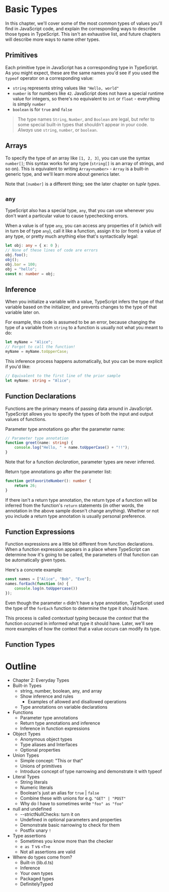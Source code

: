 <!-- Extremely WIP, do not review -->

# Basic Types

In this chapter, we'll cover some of the most common types of values you'll find in JavaScript code, and explain the corresponding ways to describe those types in TypeScript.
This isn't an exhaustive list, and future chapters will describe more ways to name other types.

## Primitives

Each primitive type in JavaScript has a corresponding type in TypeScript. As you might expect, these are the same names you'd see if you used the `typeof` operator on a corresponding value:

 * `string` represents string values like `"Hello, world"`
 * `number` is for numbers like `42`. JavaScript does not have a special runtime value for integers, so there's no equivalent to `int` or `float` - everything is simply `number`
 * `boolean` is for `true` and `false`

> The type names `String`, `Number`, and `Boolean` are legal, but refer to some special built-in types that shouldn't appear in your code. *Always* use `string`, `number`, or `boolean`.

## Arrays

To specify the type of an array like `[1, 2, 3]`, you can use the syntax `number[]`; this syntax works for any type (`string[]` is an array of strings, and so on). This is equivalent to writing `Array<number>` - `Array` is a built-in generic type, and we'll learn more about generics later.

Note that `[number]` is a different thing; see the later chapter on *tuple types*.

## `any`

TypeScript also has a special type, `any`, that you can use whenever you don't want a particular value to cause typechecking errors.

When a value is of type `any`, you can access any properties of it (which will in turn be of type `any`), call it like a function, assign it to (or from) a value of any type, or pretty much anything else that's syntactically legal:
```ts
let obj: any = { x: 0 };
// None of these lines of code are errors
obj.foo();
obj();
obj.bar = 100;
obj = "hello";
const n: number = obj;
```

<!-- Why use any? -->


## Inference

<!-- this section is bad -->

When you initialize a variable with a value, TypeScript infers the type of that variable based on the initializer, and prevents changes to the type of that variable later on.

For example, this code is assumed to be an error, because changing the type of a variable from `string` to a function is usually not what you meant to do:
```ts
let myName = "Alice";
// Forgot to call the function!
myName = myName.toUpperCase;
```
This inference process happens automatically, but you can be more explicit if you'd like:
```ts
// Equivalent to the first line of the prior sample
let myName: string = "Alice";
```

## Function Declarations

Functions are the primary means of passing data around in JavaScript. TypeScript allows you to specify the types of both the input and output values of functions.

Parameter type annotations go after the parameter name:
```ts
// Parameter type annotation
function greet(name: string) {
    console.log("Hello, " + name.toUpperCase() + "!!");
}
```
Note that for a function *declaration*, parameter types are never inferred.

Return type annotations go after the parameter list:
```ts
function getFavoriteNumber(): number {
    return 26;
}
```
If there isn't a return type annotation, the return type of a function will be inferred from the function's `return` statements (in other words, the annotation in the above sample doesn't change anything). Whether or not you include a return type annotation is usually personal preference.

## Function Expressions

Function expressions are a little bit different from function declarations. When a function expression appears in a place where TypeScript can determine how it's going to be called, the parameters of that function can be automatically given types.

Here's a concrete example:
```ts
const names = ["Alice", "Bob", "Eve"];
names.forEach(function (n) {
    console.log(n.toUppercase())
});
```
Even though the parameter `n` didn't have a type annotation, TypeScript used the type of the `forEach` function to determine the type it should have.

This process is called *contextual typing* because the *context* that the function occurred in informed what type it should have. Later, we'll see more examples of how the context that a value occurs can modify its type.

## Function Types



# Outline

 * Chapter 2: Everyday Types
  * Built-in Types
    * string, number, boolean, any, and array
    * Show inference and rules
      * Examples of allowed and disallowed operations
    * Type annotations on variable declarations
  * Functions
    * Parameter type annotations
    * Return type annotations and inference
    * Inference in function expressions
  * Object Types
    * Anonymous object types
    * Type aliases and Interfaces
    * Optional properties
  * Union Types
    * Simple concept: "This or that"
    * Unions of primitives
    * Introduce concept of type narrowing and demonstrate it with typeof
  * Literal Types
    * String literals
    * Numeric literals
    * Boolean's just an alias for `true` | `false`
    * Combine these with unions for e.g. `"GET" | "POST"`
    * Why do I have to sometimes write `"foo" as "foo"`
  * null and undefined
    * --strictNullChecks: turn it on
    * Undefined in optional parameters and properties
    * Demonstrate basic narrowing to check for them
    * Postfix unary `!`
  * Type assertions
    * Sometimes you know more than the checker
    * `e as T` vs `<T>e`
    * Not all assertions are valid
  * Where do types come from?
    * Built-in (lib.d.ts)
    * Inference
    * Your own types
    * Packaged types
    * DefinitelyTyped
